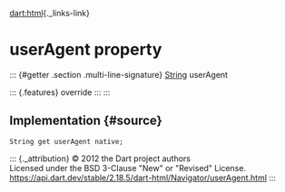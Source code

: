 [dart:html](../../dart-html/dart-html-library){._links-link}

userAgent property
==================

::: {#getter .section .multi-line-signature}
[String](../../dart-core/string-class) userAgent

::: {.features}
override
:::
:::

Implementation {#source}
--------------

``` {.language-dart data-language="dart"}
String get userAgent native;
```

::: {._attribution}
© 2012 the Dart project authors\
Licensed under the BSD 3-Clause \"New\" or \"Revised\" License.\
<https://api.dart.dev/stable/2.18.5/dart-html/Navigator/userAgent.html>
:::

